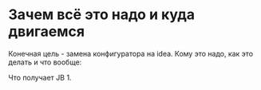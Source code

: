 # Зачем всё это надо и куда двигаемся

Конечная цель - замена конфигуратора на idea. Кому это надо, как это делать и что вообще:

Что получает JB
1.